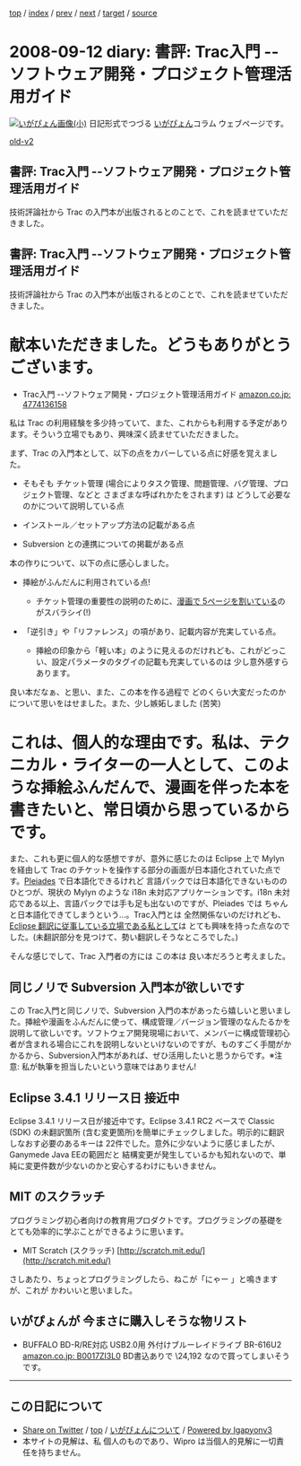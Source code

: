 [top](../index.html) 
 / [index](index.html) 
 / [prev](ig080901.html) 
 / [next](ig080916.html) 
 / [target](https://igapyon.github.io/diary/2008/ig080912.html) 
 / [source](https://github.com/igapyon/diary/blob/master/2008/ig080912.src.md) 

2008-09-12 diary: 書評: Trac入門 --ソフトウェア開発・プロジェクト管理活用ガイド
=====================================================================================================
[![いがぴょん画像(小)](https://igapyon.github.io/diary/images/iga200306s.jpg "いがぴょん")](https://igapyon.github.io/diary/memo/memoigapyon.html) 日記形式でつづる [いがぴょん](https://igapyon.github.io/diary/memo/memoigapyon.html)コラム ウェブページです。

[old-v2](ig080912-orig.html)

## 書評: Trac入門 --ソフトウェア開発・プロジェクト管理活用ガイド

技術評論社から Trac の入門本が出版されるとのことで、これを読ませていただきました。


## 書評: Trac入門 --ソフトウェア開発・プロジェクト管理活用ガイド

技術評論社から Trac の入門本が出版されるとのことで、これを読ませていただきました。
# 献本いただきました。どうもありがとうございます。

* Trac入門 --ソフトウェア開発・プロジェクト管理活用ガイド
  [amazon.co.jp: 4774136158](http://www.amazon.co.jp/exec/obidos/ASIN/4774136158/igapyondiary-22)

私は Trac の利用経験を多少持っていて、また、これからも利用する予定があります。そういう立場でもあり、興味深く読ませていただきました。

まず、Trac の入門本として、以下の点をカバーしている点に好感を覚えました。

* そもそも チケット管理 (場合によりタスク管理、問題管理、バグ管理、プロジェクト管理、などと さまざまな呼ばれかたをされます) は どうして必要なのかについて説明している点
  
* インストール／セットアップ方法の記載がある点
  
* Subversion との連携についての掲載がある点

本の作りについて、以下の点に感心しました。

* 挿絵がふんだんに利用されている点!
  
  * チケット管理の重要性の説明のために、[漫画で 5ページを割いている](http://gihyo.jp/book/2008/978-4-7741-3615-8)のがスバラシイ(!)
  

  
* 「逆引き」や「リファレンス」の項があり、記載内容が充実している点。
  
  * 挿絵の印象から「軽い本」のように見えるのだけれども、これがどっこい、設定パラメータのタグイの記載も充実しているのは 少し意外感すらあります。
  

良い本だなぁ、と思い、また、この本を作る過程で どのくらい大変だったのかについて思いをはせました。また、少し嫉妬しました (苦笑)
# これは、個人的な理由です。私は、テクニカル・ライターの一人として、このような挿絵ふんだんで、漫画を伴った本を書きたいと、常日頃から思っているからです。

また、これも更に個人的な感想ですが、意外に感じたのは Eclipse 上で Mylyn を経由して Trac のチケットを操作する部分の画面が日本語化されていた点です。[Pleiades](http://mergedoc.sourceforge.jp/pleiades.html) で日本語化できるけれど 言語パックでは日本語化できないもののひとつが、現状の Mylyn のような
i18n 未対応アプリケーションです。i18n 未対応である以上、言語パックでは手も足も出ないのですが、Pleiades では ちゃんと日本語化できてしまうという…。Trac入門とは 全然関係ないのだけれども、[Eclipse 翻訳に従事している立場である私として](http://www.igapyon.jp/igapyon/diary/2008/ig080901.html)は とても興味を持った点なのでした。(未翻訳部分を見つけて、勢い翻訳しそうなところでした。)

そんな感じでして、Trac 入門者の方には この本は 良い本だろうと考えました。

## 同じノリで Subversion 入門本が欲しいです

この Trac入門と同じノリで、Subversion 入門の本があったら嬉しいと思いました。挿絵や漫画をふんだんに使って、構成管理／バージョン管理のなんたるかを説明して欲しいです。ソフトウェア開発現場において、メンバーに構成管理初心者が含まれる場合にこれを説明しないといけないのですが、ものすごく手間がかかるから、Subversion入門本があれば、ぜひ活用したいと思うからです。※注意: 私が執筆を担当したいという意味ではありません!

## Eclipse 3.4.1 リリース日 接近中

Eclipse 3.4.1 リリース日が接近中です。Eclipse 3.4.1 RC2 ベースで Classic (SDK) の未翻訳箇所 (含む変更箇所)を簡単にチェックしました。明示的に翻訳しなおす必要のあるキーは 22件でした。意外に少ないように感じましたが、Ganymede Java EEの範囲だと 結構変更が発生しているかも知れないので、単純に変更件数が少ないのかと安心するわけにもいきません。

## MIT のスクラッチ

プログラミング初心者向けの教育用プロダクトです。プログラミングの基礎を とても効率的に学ぶことができるように思います。

* MIT Scratch (スクラッチ)
  [http://scratch.mit.edu/](http://scratch.mit.edu/)

さしあたり、ちょっとプログラミングしたら、ねこが「にゃー 」と鳴きますが、これが かわいいと思いました。

## いがぴょんが 今まさに購入しそうな物リスト

* BUFFALO BD-R/RE対応 USB2.0用 外付けブルーレイドライブ BR-616U2
  [amazon.co.jp: B0017ZI3L0](http://www.amazon.co.jp/exec/obidos/ASIN/B0017ZI3L0/igapyondiary-22)
  BD書込ありで \24,192 なので買ってしまいそうです。


----------------------------------------------------------------------------------------------------

## この日記について

* [Share on Twitter](https://twitter.com/intent/tweet?hashtags=igapyon%2Cdiary%2C%E3%81%84%E3%81%8C%E3%81%B4%E3%82%87%E3%82%93&text=%E6%9B%B8%E8%A9%95%3A+Trac%E5%85%A5%E9%96%80+--%E3%82%BD%E3%83%95%E3%83%88%E3%82%A6%E3%82%A7%E3%82%A2%E9%96%8B%E7%99%BA%E3%83%BB%E3%83%97%E3%83%AD%E3%82%B8%E3%82%A7%E3%82%AF%E3%83%88%E7%AE%A1%E7%90%86%E6%B4%BB%E7%94%A8%E3%82%AC%E3%82%A4%E3%83%89&url=https%3A%2F%2Figapyon.github.io%2Fdiary%2F2008%2Fig080912.html) / [top](../index.html) / [いがぴょんについて](https://igapyon.github.io/diary/memo/memoigapyon.html) / [Powered by Igapyonv3](https://github.com/igapyon/igapyonv3)
* 本サイトの見解は、私 個人のものであり、Wipro は当個人的見解に一切責任を持ちません。 
